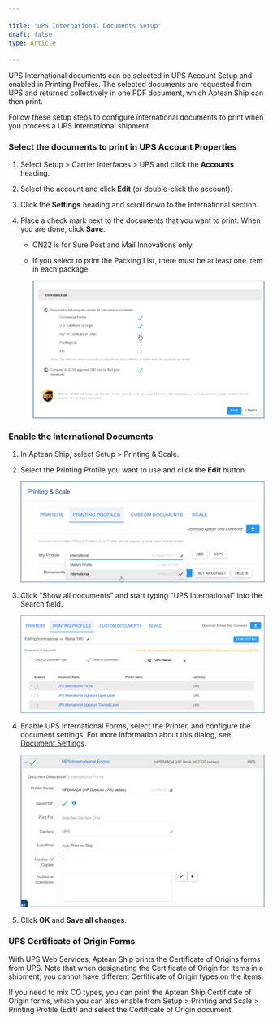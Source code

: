 ```yaml
---

title: "UPS International Documents Setup"
draft: false
type: Article

---
```


UPS International documents can be selected in UPS Account Setup and enabled in Printing Profiles. The selected documents are requested from UPS and returned collectively in one PDF document, which Aptean Ship can then print.

Follow these setup steps to configure international documents to print when you process a UPS International shipment.

### Select the documents to print in UPS Account Properties

1. Select Setup > Carrier Interfaces > UPS and click the **Accounts** heading.

2. Select the account and click **Edit** (or double-click the account).

3. Click the **Settings** heading and scroll down to the International section.

4. Place a check mark next to the documents that you want to print. When you are done, click **Save**.

	* CN22 is for Sure Post and Mail Innovations only.

	* If you select to print the Packing List, there must be at least one item in each package.

		![ups-intl1](assets/images/ups-intl1.png)

### Enable the International Documents

1. In Aptean Ship, select Setup > Printing & Scale.

2. Select the Printing Profile you want to use and click the **Edit** button.

	![aptean-ups-1](assets/images/aptean-ups-1.png)

3. Click "Show all documents" and start typing "UPS International" into the Search field.

	![aptean-ups-1-1](assets/images/aptean-ups-1-1.png)

4. Enable UPS International Forms, select the Printer, and configure the document settings. For more information about this dialog, see [Document Settings](printing-profiles.md#documents).

	![aptean-ups-2](assets/images/aptean-ups-2.png)

5. Click **OK** and **Save all changes**.


### UPS Certificate of Origin Forms

With UPS Web Services, Aptean Ship prints the Certificate of Origins forms from UPS. Note that when designating the Certificate of Origin for items in a shipment, you cannot have different Certificate of Origin types on the items.

If you need to mix CO types, you can print the Aptean Ship Certificate of Origin forms, which you can also enable from Setup > Printing and Scale > Printing Profile (Edit) and select the Certificate of Origin document.

